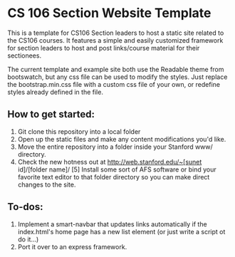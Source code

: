 CS 106 Section Website Template
================================

This is a template for CS106 Section leaders to host a static site related to the CS106 courses. It features a simple and easily customized framework for section leaders to host and post links/course material for their sectionees.

The current template and example site both use the Readable theme from bootswatch, but any css file can be used to modify the styles. Just replace the bootstrap.min.css file with a custom css file of your own, or redefine styles already defined in the file.

How to get started:
-------------------
1. Git clone this repository into a local folder
2. Open up the static files and make any content modifications you'd like.
3. Move the entire repository into a folder inside your Stanford www/ directory.
4. Check the new hotness out at http://web.stanford.edu/~[sunet id]/[folder name]/
[5] Install some sort of AFS software or bind your favorite text editor to that folder directory so you can make direct changes to the site.

To-dos:
-------
1. Implement a smart-navbar that updates links automatically if the index.html's home page has a new list element (or just write a script ot do it...)
2. Port it over to an express framework.